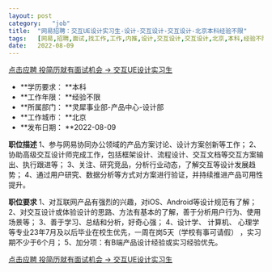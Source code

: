 ```yaml
---
layout:	post
category:	"job"
title:	"网易招聘：交互UE设计实习生-设计-交互设计-交互设计-北京本科经验不限"
tags:	[网易,招聘,面试,找工作,工作,内推,设计,交互设计,交互设计,北京,本科,经验不限]
date:	2022-08-09
---
```


[点击应聘 投简历就有面试机会 -> 交互UE设计实习生](http://mobile.bole.netease.com/bole/boleDetail?id=38368&employeeId=346f03c3cda5f04c&key=all)



- **学历要求： **本科
- **工作年限： **经验不限
- **所属部门： **灵犀事业部-产品中心-设计部
- **工作城市： **北京
- **发布日期： **2022-08-09



**职位描述**
1、参与网易协同办公领域的产品方案讨论、设计方案创新等工作；
2、协助高级交互设计师完成工作，包括框架设计、流程设计、交互文档等交互方案输出、执行跟进等；
3、关注、研究竞品，分析行业动态，了解交互等设计发展趋势；
4、通过用户研究、数据分析等方式对方案进行验证，并持续推进产品可用性提升。



**职位要求**
1、对互联网产品有强烈的兴趣，对iOS、Android等设计规范有了解；
2、对交互设计或体验设计的思路、方法有基本的了解，善于分析用户行为、使用场景等；
3、善于学习、总结和分析，好奇心强；
4、设计学、 计算机、 心理学等专业23年7月及以后毕业在校生优先，一周在岗5天（学校有事可请假） ，实习期不少于6个月；
5、加分项：有B端产品设计经验或实习经验优先。



[点击应聘 投简历就有面试机会 -> 交互UE设计实习生](http://mobile.bole.netease.com/bole/boleDetail?id=38368&employeeId=346f03c3cda5f04c&key=all)